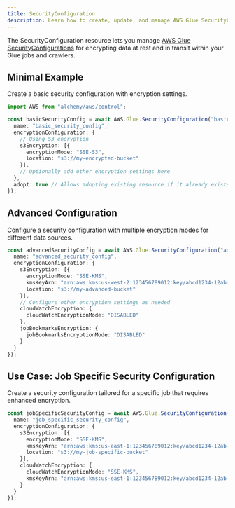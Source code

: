 ```yaml
---
title: SecurityConfiguration
description: Learn how to create, update, and manage AWS Glue SecurityConfigurations using Alchemy Cloud Control.
---
```



The SecurityConfiguration resource lets you manage [AWS Glue SecurityConfigurations](https://docs.aws.amazon.com/glue/latest/userguide/) for encrypting data at rest and in transit within your Glue jobs and crawlers.

## Minimal Example

Create a basic security configuration with encryption settings.

```ts
import AWS from "alchemy/aws/control";

const basicSecurityConfig = await AWS.Glue.SecurityConfiguration("basicSecurityConfig", {
  name: "basic_security_config",
  encryptionConfiguration: {
    // Using S3 encryption
    s3Encryption: [{
      encryptionMode: "SSE-S3",
      location: "s3://my-encrypted-bucket"
    }],
    // Optionally add other encryption settings here
  },
  adopt: true // Allows adopting existing resource if it already exists
});
```

## Advanced Configuration

Configure a security configuration with multiple encryption modes for different data sources.

```ts
const advancedSecurityConfig = await AWS.Glue.SecurityConfiguration("advancedSecurityConfig", {
  name: "advanced_security_config",
  encryptionConfiguration: {
    s3Encryption: [{
      encryptionMode: "SSE-KMS",
      kmsKeyArn: "arn:aws:kms:us-west-2:123456789012:key/abcd1234-12ab-34cd-56ef-1234567890ab",
      location: "s3://my-advanced-bucket"
    }],
    // Configure other encryption settings as needed
    cloudWatchEncryption: {
      cloudWatchEncryptionMode: "DISABLED"
    },
    jobBookmarksEncryption: {
      jobBookmarksEncryptionMode: "DISABLED"
    }
  }
});
```

## Use Case: Job Specific Security Configuration

Create a security configuration tailored for a specific job that requires enhanced encryption.

```ts
const jobSpecificSecurityConfig = await AWS.Glue.SecurityConfiguration("jobSpecificSecurityConfig", {
  name: "job_specific_security_config",
  encryptionConfiguration: {
    s3Encryption: [{
      encryptionMode: "SSE-KMS",
      kmsKeyArn: "arn:aws:kms:us-east-1:123456789012:key/abcd1234-12ab-34cd-56ef-1234567890ab",
      location: "s3://my-job-specific-bucket"
    }],
    cloudWatchEncryption: {
      cloudWatchEncryptionMode: "SSE-KMS",
      kmsKeyArn: "arn:aws:kms:us-east-1:123456789012:key/abcd1234-12ab-34cd-56ef-1234567890ab"
    }
  }
});
```
